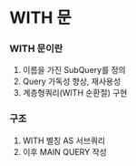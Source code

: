 # WITH 문

### WITH 문이란
1. 이름을 가진 SubQuery를 정의
2. Query 가독성 향상, 재사용성
3. 계층형쿼리(WITH 순환절) 구현

### 구조
1. WITH 별칭 AS 서브쿼리
2. 이후 MAIN QUERY 작성
